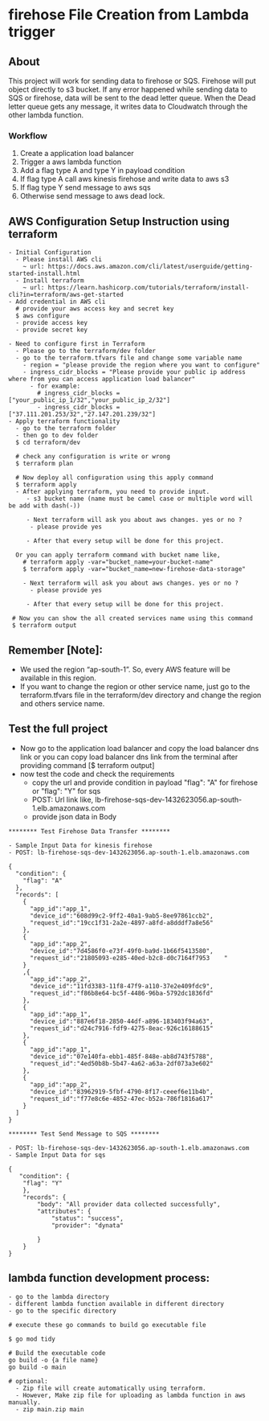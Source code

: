 # firehose File Creation from Lambda trigger


## About <a name = "about"></a>

This project will work for sending data to firehose or SQS. Firehose will put object directly to s3 bucket. If any error happened while sending data to SQS or firehose, data will be sent to the dead letter queue. When the Dead letter queue gets any message, it writes data to Cloudwatch through the other lambda function.

### Workflow
1. Create a application load balancer
2. Trigger a aws lambda function
3. Add a flag type A and type Y in payload condition
4. If flag type A call aws kinesis firehose and write data to aws s3
5. If flag type Y send message to aws sqs
6. Otherwise send message to aws dead lock.

## AWS Configuration Setup Instruction using terraform
    - Initial Configuration
      - Please install AWS cli
        ~ url: https://docs.aws.amazon.com/cli/latest/userguide/getting-started-install.html
      - Install terraform
        ~ url: https://learn.hashicorp.com/tutorials/terraform/install-cli?in=terraform/aws-get-started
    - Add credential in AWS cli
      # provide your aws access key and secret key
      $ aws configure
      - provide access key
      - provide secret key

    - Need to configure first in Terraform
      - Please go to the terraform/dev folder
      - go to the terraform.tfvars file and change some variable name
        - region = "please provide the region where you want to configure"
        - ingress_cidr_blocks = "Please provide your public ip address where from you can access application load balancer"
          - for example:
            # ingress_cidr_blocks = ["your_public_ip_1/32","your_public_ip_2/32"]
            - ingress_cidr_blocks = ["37.111.201.253/32","27.147.201.239/32"]
    - Apply terraform functionality
      - go to the terraform folder
      - then go to dev folder
      $ cd terraform/dev

      # check any configuration is write or wrong
      $ terraform plan

      # Now deploy all configuration using this apply command
      $ terraform apply
      - After applying terraform, you need to provide input.
         - s3 bucket name (name must be camel case or multiple word will be add with dash(-))

         - Next terraform will ask you about aws changes. yes or no ?
          - please provide yes

         - After that every setup will be done for this project.

      Or you can apply terraform command with bucket name like,
        # terraform apply -var="bucket_name=your-bucket-name"
        $ terraform apply -var="bucket_name=new-firehose-data-storage"

        - Next terraform will ask you about aws changes. yes or no ?
          - please provide yes

         - After that every setup will be done for this project.

     # Now you can show the all created services name using this command
     $ terraform output

## Remember [Note]:
  - We used the region “ap-south-1”. So, every AWS feature will be available in this region.
  - If you want to change the region or other service name, just go to the terraform.tfvars file in the     terraform/dev directory and change the region and others service name.


## Test the full project
- Now go to the application load balancer and copy the load balancer dns link
or you can copy load balancer dns link from the terminal after providing command [$ terraform output]
- now test the code and check the requirements
  - copy the url and provide condition in payload "flag": "A" for firehose or "flag": "Y" for sqs
  - POST: Url link like, lb-firehose-sqs-dev-1432623056.ap-south-1.elb.amazonaws.com
  - provide json data in Body


```
******** Test Firehose Data Transfer ********

- Sample Input Data for kinesis firehose
- POST: lb-firehose-sqs-dev-1432623056.ap-south-1.elb.amazonaws.com

{
  "condition": {
    "flag": "A"
  },
  "records": [
    {
      "app_id":"app_1",
      "device_id":"608d99c2-9ff2-40a1-9ab5-8ee97861ccb2",
      "request_id":"19cc1f31-2a2e-4897-a8fd-a8dddf7a8e56"
    },
    {
      "app_id":"app_2",
      "device_id":"7d4586f0-e73f-49f0-ba9d-1b66f5413580",
      "request_id":"21805093-e285-40ed-b2c8-d0c7164f7953    "
    }
    ,{
      "app_id":"app_2",
      "device_id":"11fd3383-11f8-47f9-a110-37e2e409fdc9",
      "request_id":"f86b8e64-bc5f-4486-96ba-5792dc1836fd"
    },
    {
      "app_id":"app_1",
      "device_id":"887e6f18-2850-44df-a896-183403f94a63",
      "request_id":"d24c7916-fdf9-4275-8eac-926c16188615"
    },
    {
      "app_id":"app_1",
      "device_id":"07e140fa-ebb1-485f-848e-ab8d743f5788",
      "request_id":"4ed50b8b-5b47-4a62-a63a-2df073a3e602"
    },
    {
      "app_id":"app_2",
      "device_id":"83962919-5fbf-4790-8f17-ceeef6e11b4b",
      "request_id":"f77e8c6e-4852-47ec-b52a-786f1816a617"
    }
  ]
}

******** Test Send Message to SQS ********

- POST: lb-firehose-sqs-dev-1432623056.ap-south-1.elb.amazonaws.com
- Sample Input Data for sqs

{
   "condition": {
    "flag": "Y"
    },
    "records": {
        "body": "All provider data collected successfully",
        "attributes": {
            "status": "success",
            "provider": "dynata"

        }
    }
}

```

## lambda function development process:

```
- go to the lambda directory
- different lambda function available in different directory
- go to the specific directory

# execute these go commands to build go executable file

$ go mod tidy

# Build the executable code
go build -o {a file name}
go build -o main

# optional:
  - Zip file will create automatically using terraform.
  - However, Make zip file for uploading as lambda function in aws manually.
  - zip main.zip main

```


